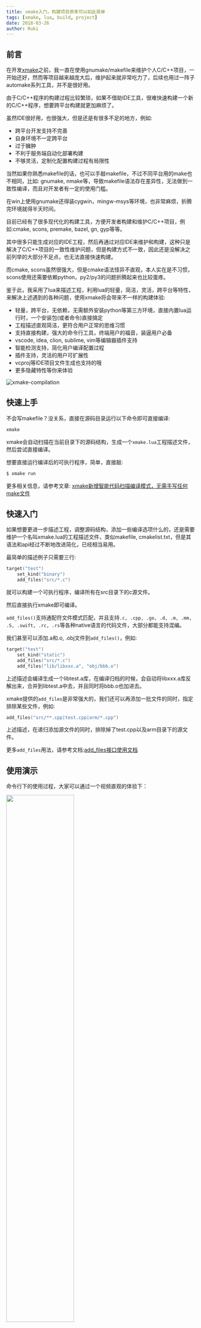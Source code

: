 ```yaml
---
title: xmake入门，构建项目原来可以如此简单
tags: [xmake, lua, build, project]
date: 2018-03-26
author: Ruki
---
```


## 前言

在开发[xmake](https://github.com/xmake-io/xmake)之前，我一直在使用gnumake/makefile来维护个人C/C++项目，一开始还好，然而等项目越来越庞大后，维护起来就非常吃力了，后续也用过一阵子automake系列工具，并不是很好用。

由于C/C++程序的构建过程比较繁琐，如果不借助IDE工具，很难快速构建一个新的C/C++程序，想要跨平台构建就更加麻烦了。

虽然IDE很好用，也很强大，但是还是有很多不足的地方，例如:

- 跨平台开发支持不完善 
- 自身环境不一定跨平台
- 过于臃肿
- 不利于服务端自动化部署构建
- 不够灵活，定制化配置构建过程有局限性

当然如果你熟悉makefile的话，也可以手敲makefile，不过不同平台用的make也不相同，比如: gnumake, nmake等，导致makefile语法存在差异性，无法做到一致性编译，而且对开发者有一定的使用门槛。

在win上使用gnumake还得装cygwin，mingw-msys等环境，也非常麻烦，折腾完环境就得半天时间。

目前已经有了很多现代化的构建工具，方便开发者构建和维护C/C++项目，例如:cmake, scons, premake, bazel, gn, gyp等等。

其中很多只能生成对应的IDE工程，然后再通过对应IDE来维护和构建，这种只是解决了C/C++项目的一致性维护问题，但是构建方式不一致，因此还是没解决之前列举的大部分不足点，也无法直接快速构建。

而cmake, scons虽然很强大，但是cmake语法怪异不直观，本人实在是不习惯，scons使用还需要依赖python，py2/py3的问题折腾起来也比较蛋疼。

鉴于此，我采用了lua来描述工程，利用lua的轻量，简洁，灵活，跨平台等特性，来解决上述遇到的各种问题，使用xmake将会带来不一样的构建体验:

- 轻量，跨平台，无依赖，无需额外安装python等第三方环境，直接内置lua运行时，一个安装包(或者命令)直接搞定
- 工程描述直观简洁，更符合用户正常的思维习惯
- 支持直接构建，强大的命令行工具，终端用户的福音，装逼用户必备
- vscode, idea, clion, sublime, vim等编辑器插件支持
- 智能检测支持，简化用户编译配置过程
- 插件支持，灵活的用户可扩展性
- vcproj等IDE项目文件生成也支持的哦
- 更多隐藏特性等你来体验

![xmake-compilation](/assets/img/posts/xmake/xmake-compilation.png)

## 快速上手

不会写makefile？没关系，直接在源码目录运行以下命令即可直接编译:

```bash
xmake
```

xmake会自动扫描在当前目录下的源码结构，生成一个`xmake.lua`工程描述文件，然后尝试直接编译。

想要直接运行编译后的可执行程序，简单，直接敲:

```bash
$ xmake run
```







更多相关信息，请参考文章: [xmake新增智能代码扫描编译模式，无需手写任何make文件](http://tboox.org/cn/2017/01/07/build-without-makefile/)

## 快速入门

如果想要更进一步描述工程，调整源码结构，添加一些编译选项什么的，还是需要维护一个名叫xmake.lua的工程描述文件，类似makefile, cmakelist.txt，但是其语法和api经过不断地改进简化，已经相当易用。

最简单的描述例子只需要三行:

```lua
target("test")
    set_kind("binary")
    add_files("src/*.c")
```

就可以构建一个可执行程序，编译所有在src目录下的c源文件。

然后直接执行xmake即可编译。

`add_files()`支持通配符文件模式匹配，并且支持`.c, .cpp, .go, .d, .m, .mm, .S, .swift, .rc, .rs`等各种native语言的代码文件，大部分都能支持混编。

我们甚至可以添加.a和.o, .obj文件到`add_files()`，例如:

```lua
target("test")
    set_kind("static")
    add_files("src/*.c")
    add_files("lib/libxxx.a", "obj/bbb.o")
```

上述描述会编译生成一个libtest.a库，在编译归档的时候，会自动将libxxx.a库反解出来，合并到libtest.a中去，并且同时将bbb.o也加进去。

xmake提供的`add_files`是非常强大的，我们还可以再添加一批文件的同时，指定排除某些文件，例如:

```lua
add_files("src/**.cpp|test.cpp|arm/*.cpp")
```

上述描述，在递归添加源文件的同时，排除掉了test.cpp以及arm目录下的源文件。

更多`add_files`用法，请参考文档:[add_files接口使用文档](https://xmake.io/zh/) 

## 使用演示

命令行下的使用过程，大家可以通过一个视频直观的体验下：

<a href="https://asciinema.org/a/133693">
<img src="https://asciinema.org/a/133693.png" width="60%" />
</a>

## 创建工程

更加省事的方式就是通过上节所说傻瓜式操作方式，自动生成一个xmake.lua，然后在这基础下修修改改就行了。

当然如果没有现成源码，想从新工程创建开始编译，那么可以使用xmake提供的工程模板进行创建:

```bash
$ xmake create test
```

默认创建一个名为test的c可执行项目，源码结构如下:

```
.
├── src
│   └── main.c
└── xmake.lua
```

当然你也可以选择语言和模板类型:

```bash
$ xmake create -l c++ -t shared test
```

上述命令创建了一个c++动态库项目，就这么简单。

## 运行和调试

编译完的可执行程序，直接敲`xmake run`就能运行，xmake会自动找到对应的target目标文件，你也可以传递参数给程序。

如果有多个target目标，你可以指定需要运行的target名，例如:

```bash
$ xmake run test
```

想要快速调试程序？加上`-d`参数即可

```bash
$ xmake run -d test
```

xmake默认会去找系统自带的调试器，然后加载运行，windows上使用vsjitdebugger，linux上gdb，macos上lldb，当然你也可以随意切换到其他调试器。

配合debug模式编译，就能做到使用xmake进行源码调试。

## 可视化配置和构建

xmake提倡使用命令行的方式来操作，用习惯后效率非常高，而且在windows上，即使没有cygwin，也可以直接在cmd下正常运行。

当然，并不是所有用户习惯命令行，因此xmake也提供了编辑器插件，与各大编辑器进行集成，例如:

#### xmake-vscode插件

<img src="https://raw.githubusercontent.com/tboox/xmake-vscode/master/res/problem.gif" width="60%" />

#### xmake-idea插件

<img src="https://raw.githubusercontent.com/tboox/xmake-idea/master/res/problem.gif" width="60%" />

#### xmake-sublime插件

<img src="https://raw.githubusercontent.com/tboox/xmake-sublime/master/res/problem.gif" width="60%" />

#### xmake-tui界面

除了编辑器插件，xmake甚至自己封装实现了一整套跨平台tui字符界面库，然后仿kconfig/menuconf的界面风格，实现了一个类似的可视化字符界面菜单配置。

这个不需要额外的插件，只需要在终端下执行:


```bash
$ xmake f --menu
```

就可以显示菜单配置界面进行编译配置，配置完即可根据当前配置进行编译，效果如下:

<img src="/assets/img/index/menuconf.gif" width="60%" />


## 定制化编译

想要更加灵活的编译配置？那就得要修改xmake.lua啦，不过还是很简单的。

#### 添加编译选项

```lua
target("test")
    set_kind("binary")
    add_files("src/*.c")
    if is_mode("debug") then
       add_cxflags("-DDEBUG")
    end
```

上面代码中，`add_cxflags`接口就是同时配置C/C++代码的编译选项，并且只在debug模式下生效，也就是执行下面命令的时候: 

```bash
$ xmake f -m debug
$ xmake
```

#### 使用内置选项

像添加宏定义，设置警告级别，优化级别，头文件搜索目录什么的，完全没必要使用原始的`add_cxflags`接口，xmake有提供更加方便的接口，更加智能化的处理来简化配置，也更加通用跨平台，例如:

```lua
add_defines("DEBUG")
set_optimize("fast")
set_warnings("all", "error")

target("test")
    set_kind("binary")
    add_files("src/*.c")

target("test2")
    set_kind("binary")
    add_files("src2/*.c")
```

跟刚才的配置不同的是，此处设置放在了target的上面，此处不属于target域，是root全局设置，会影响下面的所有target目标程序的编译设置，这样可以简化配置，避免冗余。

## 灵活的脚本控制

对于高端用户，构建需求复杂多变，xmake也提供了对应解决方案，各个构建阶段都可以灵活定制:

```lua
target("test")
    set_kind("binary")
    add_files("src/*.c")

    after_build(function (target)
        os.exec("file %s", target:targetfile())
    end)
```

上述代码在编译程序结束后，执行file命令查看目标程序相关信息，目前xmake可以在build, clean, run, install, uninstall等各个阶段的前后插入自定义的脚本，也可以直接内置action，例如: on_install会覆盖内置的安装逻辑，提供给用户足够的灵活性。

## 方便的多目标依赖

很多时候，一个项目会有多个target目标程序，之间存在依赖关系，例如: 一个可执行程序hello，依赖一个静态库libtest.a，我们只需要通过add_deps将两个target做个关联就行了，libtest.a的搜索目录，头文件目录设置什么的都不需要关心，xmake会自动处理:

```lua
target("test")
    set_kind("static")
    add_files("src/test/*.c")

target("hello")
    add_deps("test")  --添加依赖
    set_kind("binary")
    add_files("src/hello/*.c")
```

## 预编译头文件支持

xmake支持通过预编译头文件去加速c/c++程序编译，目前支持的编译器有：gcc, clang和msvc。

```lua
target("test")
    -- ...
    set_pcxxheader("header.h")
```

各大编译器对预编译头的处理方式存在很大差异，而xmake将其差异性隐藏了起来，提供一致性的描述设置，简化用户在跨平台编译时候的处理，
具体关于编译器对预编译头文件的处理，可参考相关文章：[不同编译器对预编译头文件的处理](http://tboox.org/cn/2017/07/31/precompiled-header/)

## 自定义编译规则

xmake不仅原生内置支持多种语言文件的构建，而且还可以通过自定义构建规则，让用户自己来实现复杂的未知文件构建。

我们可以通过预先设置规则支持的文件后缀，来扩展其他文件的构建支持：

```lua
-- 定义一个markdown文件的构建规则
rule("markdown")
    set_extensions(".md", ".markdown")
    on_build(function (target, sourcefile)
        os.cp(sourcefile, path.join(target:targetdir(), path.basename(sourcefile) .. ".html"))
    end)

target("test")
    set_kind("binary")
    
    -- 使test目标支持markdown文件的构建规则
    add_rules("markdown")

    -- 添加markdown文件的构建
    add_files("src/*.md")
    add_files("src/*.markdown")
```

我们也可以指定某些零散的其他文件作为markdown规则来处理：

```lua
target("test")
    -- ...
    add_files("src/test/*.md.in", {rule = "markdown"})
```

注：通过`add_files("*.md", {rule = "markdown"})`方式指定的规则，优先级高于`add_rules("markdown")`设置的规则。

## IDE工程文件生成

xmake提供了丰富的插件扩展，其中vcproj, makefile等工程文件的生成就是作为插件提供，使用起来也非常简单:

```bash
$ xmake project -k vs2017 -m "debug,release"
```

即可生成带有debug, release两种编译模式的vc工程，同时支持x86和x64。

生成的工程目录结构会根据添加的所有源文件的目录结构，自动分析生成直观的文件树，方便vs去浏览查看。

makefile的生成如下:

```bash
$ xmake project -k makefile
```

后续会陆续更多其他工程文件，也欢迎大家来贡献哦。

## 灵活简单的插件扩展

上节的IDE工程文件生成，在xmake中就是作为插件来提供，这样更加方便扩展，也能让用户快速定制自己的插件，只需要定义个task插件任务就行了：


```lua
-- 定义一个名叫hello的插件任务
task("hello")

    -- 设置类型为插件
    set_category("plugin")

    -- 插件运行的入口
    on_run(function ()
        print("hello xmake!")
    end)

    -- 设置插件的命令行选项，这里没有任何参数选项，仅仅显示插件描述
    set_menu {
                -- usage
                usage = "xmake hello [options]"

                -- description
            ,   description = "Hello xmake!"

                -- options
            ,   options = {}
            } 
```

上述代码就是一个最为简单的`hello xmake!`插件，运行`$xmake hello`就可看到执行输出，`set_menu`用于配置插件命令行选项，这个不设置就是内部task，无法在命令行下调用。

更加详细的插件说明以及内置插件列表可参考文档：[插件手册](https://xmake.io/zh/)

## 查找依赖包

xmake参考了cmake对于`find_*`系列接口的设计，实现在项目中动态的查找和添加包依赖。

```lua
target("test")
    set_kind("binary")
    add_files("*.c")
    on_load(function (target)
        import("lib.detect.find_package")
        target:add(find_package("zlib"))
    end)
```

上述描述代码，通过`lib.detect.find_package`来查找包，如果找到zlib包，则将links, includedirs和linkdirs等信息添加到target中去。

## 交互式命令执行(REPL)

有时候在交互模式下，运行命令更加的方便测试和验证一些模块和api，也更加的灵活，不需要再去额外写一个脚本文件来加载，不过我一般用来做计算器用用（好吧。。）

```bash
# 不带任何参数执行，就可以进入
$ xmake lua
>

# 进行表达式计算
> 1 + 2
3

# 赋值和打印变量值
> a = 1
> a
1

# 多行输入和执行
> for _, v in pairs({1, 2, 3}) do
>> print(v)
>> end
1
2
3
```

我们也能够通过 import 来导入扩展模块：

```bash
> task = import("core.project.task")
> task.run("hello")
hello xmake!
```

## 编译环境支持

当前xmake的最新版本已经支持很多sdk环境的集成编译，例如: 

- [x] Visual Studio编译环境
- [x] mingw编译环境
- [x] cygwin编译环境
- [x] Android NDK编译环境
- [x] Xcode编译环境(支持iPhoneos/Macosx构建)
- [x] 系统gcc/clang编译环境
- [x] 交叉工具链编译环境
- [x] Cuda编译环境
- [ ] Qt编译环境(正在支持中)
- [ ] Windows WDK编译环境(正在支持中)

## FAQ

#### xmake有哪些用途?

1. 跨平台维护和编译C/C++项目
2. CI上部署自动化构建
3. 开源代码的快速移植
4. 临时的测试代码编写和快速运行
5. 与自己喜欢的编辑器集成，打造属于自己的C/C++开发环境
6. 与其他native语言的混合编译
7. 嵌入式开发下的交叉编译
8. 提升逼格

对于第三点的用途，我平常用的最多，因为我经常需要移植第三方的开源项目，它们使用的构建工具各不相同，有automake，cmake等等，其支持的构建平台力度也都不相同，经常会遇到需要的平台不支持的问题。

没办法，只好自己敲makefile来移植代码，然后适配自己需要支持的那些平台，还有交叉工具链，很蛋疼，自从写了xmake后，我现在平常移植代码方便了很多，效率提升非常明显。

#### 怎样看实时编译警告信息?

为了避免刷屏，在构建时候，默认是不实时输出警告信息的，如果想要看的话可以加上`-w`选项启用编译警告输出就行了。

```bash
$ xmake [-w|--warning] 
```

#### 怎样看详细的编译参数信息？

请加上 `-v` 或者 `--verbose` 选项重新执行xmake后，获取更加详细的输出信息

例如：

```hash
$ xmake [-v|--verbose] 
```

如果加上 `--backtrace` 选项也可以获取出错时的xmake的调试栈信息

```bash
$ xmake -v --backtrace
```

![xmake-verbose](/assets/img/posts/xmake/xmake-verbose.png)

## 快速安装

最后我们讲下，如何安装xmake，通常只需要一个脚本命令就能搞定。

#### 一键安装脚本

```bash
bash <(curl -fsSL https://raw.githubusercontent.com/tboox/xmake/master/scripts/get.sh)
```

#### windows安装包

对于windows用户，提供了安装包来快速安装，可到[Github Releases](https://github.com/xmake-io/xmake/releases)上下载对应版本。

更加详细的安装过程，见相关文档: [安装说明](https://xmake.io/zh/)

## 结语

xmake还有很多非常有用的特性，例如：编译器特性检测、丰富的模块库、依赖包管理、自定义选项等等，一篇文章讲不完这么多，大家有兴趣的话，可以去[官方文档](https://xmake.io/zh/)里面看看，还有很多隐藏特性等着你哦。

